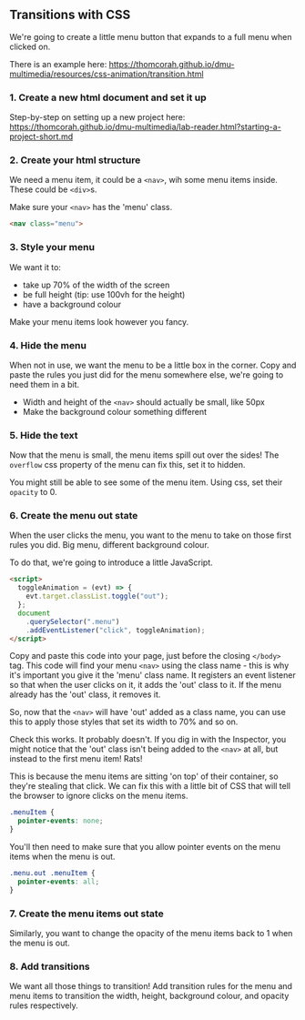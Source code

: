 ## Transitions with CSS

We're going to create a little menu button that expands to a full menu when clicked on.

There is an example here: <https://thomcorah.github.io/dmu-multimedia/resources/css-animation/transition.html>

### 1. Create a new html document and set it up

Step-by-step on setting up a new project here: <https://thomcorah.github.io/dmu-multimedia/lab-reader.html?starting-a-project-short.md>

### 2. Create your html structure

We need a menu item, it could be a `<nav>`, wih some menu items inside. These could be `<div>`s.

Make sure your `<nav>` has the 'menu' class.

```HTML
<nav class="menu">
```

### 3. Style your menu

We want it to:

- take up 70% of the width of the screen
- be full height (tip: use 100vh for the height)
- have a background colour

Make your menu items look however you fancy.

### 4. Hide the menu

When not in use, we want the menu to be a little box in the corner. Copy and paste the rules you just did for the menu somewhere else, we're going to need them in a bit.

- Width and height of the `<nav>` should actually be small, like 50px
- Make the background colour something different

### 5. Hide the text

Now that the menu is small, the menu items spill out over the sides! The `overflow` css property of the menu can fix this, set it to hidden.

You might still be able to see some of the menu item. Using css, set their `opacity` to 0.

### 6. Create the menu out state

When the user clicks the menu, you want to the menu to take on those first rules you did. Big menu, different background colour.

To do that, we're going to introduce a little JavaScript.

```HTML
<script>
  toggleAnimation = (evt) => {
    evt.target.classList.toggle("out");
  };
  document
    .querySelector(".menu")
    .addEventListener("click", toggleAnimation);
</script>
```

Copy and paste this code into your page, just before the closing `</body>` tag. This code will find your menu `<nav>` using the class name - this is why it's important you give it the 'menu' class name. It registers an event listener so that when the user clicks on it, it adds the 'out' class to it. If the menu already has the 'out' class, it removes it.

So, now that the `<nav>` will have 'out' added as a class name, you can use this to apply those styles that set its width to 70% and so on.

Check this works. It probably doesn't. If you dig in with the Inspector, you might notice that the 'out' class isn't being added to the `<nav>` at all, but instead to the first menu item! Rats!

This is because the menu items are sitting 'on top' of their container, so they're stealing that click. We can fix this with a little bit of CSS that will tell the browser to ignore clicks on the menu items.

```CSS
.menuItem {
  pointer-events: none;
}
```

You'll then need to make sure that you allow pointer events on the menu items when the menu is out.

```CSS
.menu.out .menuItem {
  pointer-events: all;
}
```

### 7. Create the menu items out state

Similarly, you want to change the opacity of the menu items back to 1 when the menu is out.

### 8. Add transitions

We want all those things to transition! Add transition rules for the menu and menu items to transition the width, height, background colour, and opacity rules respectively.
